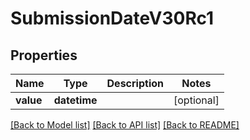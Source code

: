 # SubmissionDateV30Rc1

## Properties
Name | Type | Description | Notes
------------ | ------------- | ------------- | -------------
**value** | **datetime** |  | [optional] 

[[Back to Model list]](../README.md#documentation-for-models) [[Back to API list]](../README.md#documentation-for-api-endpoints) [[Back to README]](../README.md)

